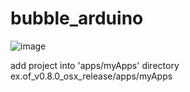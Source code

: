 bubble_arduino
==============

![image](bin/data/bubble.gif)

add project into 'apps/myApps' directory  
ex.of_v0.8.0_osx_release/apps/myApps

